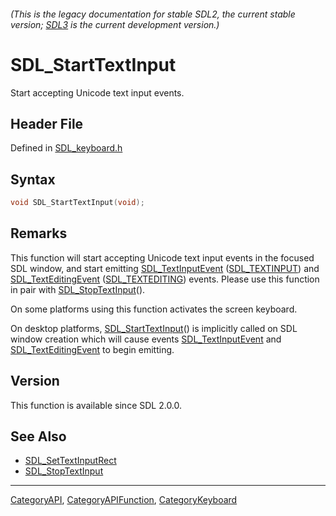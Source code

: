 ###### (This is the legacy documentation for stable SDL2, the current stable version; [SDL3](https://wiki.libsdl.org/SDL3/) is the current development version.)
# SDL_StartTextInput

Start accepting Unicode text input events.

## Header File

Defined in [SDL_keyboard.h](https://github.com/libsdl-org/SDL/blob/SDL2/include/SDL_keyboard.h)

## Syntax

```c
void SDL_StartTextInput(void);
```

## Remarks

This function will start accepting Unicode text input events in the focused
SDL window, and start emitting [SDL_TextInputEvent](SDL_TextInputEvent)
([SDL_TEXTINPUT](SDL_TEXTINPUT)) and
[SDL_TextEditingEvent](SDL_TextEditingEvent)
([SDL_TEXTEDITING](SDL_TEXTEDITING)) events. Please use this function in
pair with [SDL_StopTextInput](SDL_StopTextInput)().

On some platforms using this function activates the screen keyboard.

On desktop platforms, [SDL_StartTextInput](SDL_StartTextInput)() is
implicitly called on SDL window creation which will cause events
[SDL_TextInputEvent](SDL_TextInputEvent) and
[SDL_TextEditingEvent](SDL_TextEditingEvent) to begin emitting.

## Version

This function is available since SDL 2.0.0.

## See Also

- [SDL_SetTextInputRect](SDL_SetTextInputRect)
- [SDL_StopTextInput](SDL_StopTextInput)

----
[CategoryAPI](CategoryAPI), [CategoryAPIFunction](CategoryAPIFunction), [CategoryKeyboard](CategoryKeyboard)

